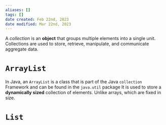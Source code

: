 ```yaml
---
aliases: []
tags: []
date created: Feb 22nd, 2023
date modified: Mar 22nd, 2023
---
```

A _collection_ is an **object** that groups multiple elements into a single unit. Collections are used to store, retrieve, manipulate, and communicate aggregate data.

# `ArrayList`
In Java, an `ArrayList` is a class that is part of the Java `collection` Framework and can be found in the `java.util` package
It is used to store a **dynamically sized** collection of elements. Unlike arrays, which are fixed in size.

# `List`
